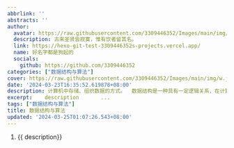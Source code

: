 ```yaml
---
abbrlink: ''
abstracts: ''
author:
  avatar: https://raw.githubusercontent.com/3309446352/Images/main/img/preview.jpg
  description: 古来圣贤皆寂寞，惟有饮者留其名。
  link: https://hexo-git-test-3309446352s-projects.vercel.app/
  name: 好名字都是狗起的
  socials:
    github: https://github.com/3309446352
categories: ["数据结构与算法"]
cover: https://raw.githubusercontent.com/3309446352/Images/main/img/w.jpg
date: '2024-03-23T16:35:52.619878+08:00'
description: 计算机中存储、组织数据的方式。  数据结构是一种具有一定逻辑关系，在计算机中应用某种存储结构，并且封装了相应操作的数据元素集合。它包含三方面的内容，逻辑关系、存储关系及操作。
excerpt:    description       ...
tags: ["数据结构与算法"]
title: 数据结构与算法
updated: '2024-03-25T01:07:26.543+08:00'
---
```

1. {{ description}}
